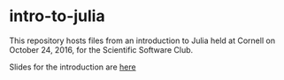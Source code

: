 # intro-to-julia

This repository hosts files from an introduction to Julia held at Cornell on October 24, 2016, for the Scientific Software Club.

Slides for the introduction are [here](https://docs.google.com/presentation/d/15OXgIu9auBRfdd2hLtJDSh3mwL2__tP5HfPPb0sluQ8/edit?usp=sharing)
